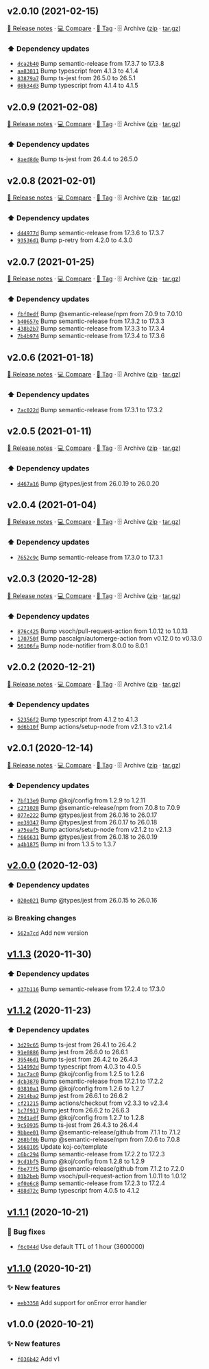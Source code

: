 ## v2.0.10 (2021-02-15)

[📝 Release notes](https://github.com/koj-co/unqueue/releases/tag/v2.0.10) · [💻 Compare](https://github.com/koj-co/unqueue/compare/v2.0.9...v2.0.10) · [🔖 Tag](https://github.com/koj-co/unqueue/tree/v2.0.10) · 🗄️ Archive ([zip](https://github.com/koj-co/unqueue/archive/v2.0.10.zip) · [tar.gz](https://github.com/koj-co/unqueue/archive/v2.0.10.tar.gz))

### ⬆️ Dependency updates

- [`dca2b40`](https://github.com/koj-co/unqueue/commit/dca2b40)  Bump semantic-release from 17.3.7 to 17.3.8
- [`aa83811`](https://github.com/koj-co/unqueue/commit/aa83811)  Bump typescript from 4.1.3 to 4.1.4
- [`83879a7`](https://github.com/koj-co/unqueue/commit/83879a7)  Bump ts-jest from 26.5.0 to 26.5.1
- [`08b34d3`](https://github.com/koj-co/unqueue/commit/08b34d3)  Bump typescript from 4.1.4 to 4.1.5

## v2.0.9 (2021-02-08)

[📝 Release notes](https://github.com/koj-co/unqueue/releases/tag/v2.0.9) · [💻 Compare](https://github.com/koj-co/unqueue/compare/v2.0.8...v2.0.9) · [🔖 Tag](https://github.com/koj-co/unqueue/tree/v2.0.9) · 🗄️ Archive ([zip](https://github.com/koj-co/unqueue/archive/v2.0.9.zip) · [tar.gz](https://github.com/koj-co/unqueue/archive/v2.0.9.tar.gz))

### ⬆️ Dependency updates

- [`8aed8de`](https://github.com/koj-co/unqueue/commit/8aed8de)  Bump ts-jest from 26.4.4 to 26.5.0

## v2.0.8 (2021-02-01)

[📝 Release notes](https://github.com/koj-co/unqueue/releases/tag/v2.0.8) · [💻 Compare](https://github.com/koj-co/unqueue/compare/v2.0.7...v2.0.8) · [🔖 Tag](https://github.com/koj-co/unqueue/tree/v2.0.8) · 🗄️ Archive ([zip](https://github.com/koj-co/unqueue/archive/v2.0.8.zip) · [tar.gz](https://github.com/koj-co/unqueue/archive/v2.0.8.tar.gz))

### ⬆️ Dependency updates

- [`d44977d`](https://github.com/koj-co/unqueue/commit/d44977d)  Bump semantic-release from 17.3.6 to 17.3.7
- [`93536d1`](https://github.com/koj-co/unqueue/commit/93536d1)  Bump p-retry from 4.2.0 to 4.3.0

## v2.0.7 (2021-01-25)

[📝 Release notes](https://github.com/koj-co/unqueue/releases/tag/v2.0.7) · [💻 Compare](https://github.com/koj-co/unqueue/compare/v2.0.6...v2.0.7) · [🔖 Tag](https://github.com/koj-co/unqueue/tree/v2.0.7) · 🗄️ Archive ([zip](https://github.com/koj-co/unqueue/archive/v2.0.7.zip) · [tar.gz](https://github.com/koj-co/unqueue/archive/v2.0.7.tar.gz))

### ⬆️ Dependency updates

- [`fbf0edf`](https://github.com/koj-co/unqueue/commit/fbf0edf)  Bump @semantic-release/npm from 7.0.9 to 7.0.10
- [`b40657e`](https://github.com/koj-co/unqueue/commit/b40657e)  Bump semantic-release from 17.3.2 to 17.3.3
- [`438b2b7`](https://github.com/koj-co/unqueue/commit/438b2b7)  Bump semantic-release from 17.3.3 to 17.3.4
- [`7b4b974`](https://github.com/koj-co/unqueue/commit/7b4b974)  Bump semantic-release from 17.3.4 to 17.3.6

## v2.0.6 (2021-01-18)

[📝 Release notes](https://github.com/koj-co/unqueue/releases/tag/v2.0.6) · [💻 Compare](https://github.com/koj-co/unqueue/compare/v2.0.5...v2.0.6) · [🔖 Tag](https://github.com/koj-co/unqueue/tree/v2.0.6) · 🗄️ Archive ([zip](https://github.com/koj-co/unqueue/archive/v2.0.6.zip) · [tar.gz](https://github.com/koj-co/unqueue/archive/v2.0.6.tar.gz))

### ⬆️ Dependency updates

- [`7ac022d`](https://github.com/koj-co/unqueue/commit/7ac022d)  Bump semantic-release from 17.3.1 to 17.3.2

## v2.0.5 (2021-01-11)

[📝 Release notes](https://github.com/koj-co/unqueue/releases/tag/v2.0.5) · [💻 Compare](https://github.com/koj-co/unqueue/compare/v2.0.4...v2.0.5) · [🔖 Tag](https://github.com/koj-co/unqueue/tree/v2.0.5) · 🗄️ Archive ([zip](https://github.com/koj-co/unqueue/archive/v2.0.5.zip) · [tar.gz](https://github.com/koj-co/unqueue/archive/v2.0.5.tar.gz))

### ⬆️ Dependency updates

- [`d467a16`](https://github.com/koj-co/unqueue/commit/d467a16)  Bump @types/jest from 26.0.19 to 26.0.20

## v2.0.4 (2021-01-04)

[📝 Release notes](https://github.com/koj-co/unqueue/releases/tag/v2.0.4) · [💻 Compare](https://github.com/koj-co/unqueue/compare/v2.0.3...v2.0.4) · [🔖 Tag](https://github.com/koj-co/unqueue/tree/v2.0.4) · 🗄️ Archive ([zip](https://github.com/koj-co/unqueue/archive/v2.0.4.zip) · [tar.gz](https://github.com/koj-co/unqueue/archive/v2.0.4.tar.gz))

### ⬆️ Dependency updates

- [`7652c9c`](https://github.com/koj-co/unqueue/commit/7652c9c)  Bump semantic-release from 17.3.0 to 17.3.1

## v2.0.3 (2020-12-28)

[📝 Release notes](https://github.com/koj-co/unqueue/releases/tag/v2.0.3) · [💻 Compare](https://github.com/koj-co/unqueue/compare/v2.0.2...v2.0.3) · [🔖 Tag](https://github.com/koj-co/unqueue/tree/v2.0.3) · 🗄️ Archive ([zip](https://github.com/koj-co/unqueue/archive/v2.0.3.zip) · [tar.gz](https://github.com/koj-co/unqueue/archive/v2.0.3.tar.gz))

### ⬆️ Dependency updates

- [`876c425`](https://github.com/koj-co/unqueue/commit/876c425)  Bump vsoch/pull-request-action from 1.0.12 to 1.0.13
- [`170750f`](https://github.com/koj-co/unqueue/commit/170750f)  Bump pascalgn/automerge-action from v0.12.0 to v0.13.0
- [`56106fa`](https://github.com/koj-co/unqueue/commit/56106fa)  Bump node-notifier from 8.0.0 to 8.0.1

## v2.0.2 (2020-12-21)

[📝 Release notes](https://github.com/koj-co/unqueue/releases/tag/v2.0.2) · [💻 Compare](https://github.com/koj-co/unqueue/compare/v2.0.1...v2.0.2) · [🔖 Tag](https://github.com/koj-co/unqueue/tree/v2.0.2) · 🗄️ Archive ([zip](https://github.com/koj-co/unqueue/archive/v2.0.2.zip) · [tar.gz](https://github.com/koj-co/unqueue/archive/v2.0.2.tar.gz))

### ⬆️ Dependency updates

- [`52356f2`](https://github.com/koj-co/unqueue/commit/52356f2)  Bump typescript from 4.1.2 to 4.1.3
- [`0d6b10f`](https://github.com/koj-co/unqueue/commit/0d6b10f)  Bump actions/setup-node from v2.1.3 to v2.1.4

## v2.0.1 (2020-12-14)

[📝 Release notes](https://github.com/koj-co/unqueue/releases/tag/v2.0.1) · [💻 Compare](https://github.com/koj-co/unqueue/compare/v2.0.0...v2.0.1) · [🔖 Tag](https://github.com/koj-co/unqueue/tree/v2.0.1) · 🗄️ Archive ([zip](https://github.com/koj-co/unqueue/archive/v2.0.1.zip) · [tar.gz](https://github.com/koj-co/unqueue/archive/v2.0.1.tar.gz))

### ⬆️ Dependency updates

- [`7bf13e9`](https://github.com/koj-co/unqueue/commit/7bf13e9)  Bump @koj/config from 1.2.9 to 1.2.11
- [`c271028`](https://github.com/koj-co/unqueue/commit/c271028)  Bump @semantic-release/npm from 7.0.8 to 7.0.9
- [`077e222`](https://github.com/koj-co/unqueue/commit/077e222)  Bump @types/jest from 26.0.16 to 26.0.17
- [`ee39347`](https://github.com/koj-co/unqueue/commit/ee39347)  Bump @types/jest from 26.0.17 to 26.0.18
- [`a75eaf5`](https://github.com/koj-co/unqueue/commit/a75eaf5)  Bump actions/setup-node from v2.1.2 to v2.1.3
- [`f666631`](https://github.com/koj-co/unqueue/commit/f666631)  Bump @types/jest from 26.0.18 to 26.0.19
- [`a4b1875`](https://github.com/koj-co/unqueue/commit/a4b1875)  Bump ini from 1.3.5 to 1.3.7

## [v2.0.0](https://github.com/koj-co/unqueue/compare/v1.1.3...v2.0.0) (2020-12-03)

### ⬆️ Dependency updates

- [`020e021`](https://github.com/koj-co/unqueue/commit/020e021)  Bump @types/jest from 26.0.15 to 26.0.16

### 💥 Breaking changes

- [`562a7cd`](https://github.com/koj-co/unqueue/commit/562a7cd)  Add new version

## [v1.1.3](https://github.com/koj-co/unqueue/compare/v1.1.2...v1.1.3) (2020-11-30)

### ⬆️ Dependency updates

- [`a37b116`](https://github.com/koj-co/unqueue/commit/a37b116)  Bump semantic-release from 17.2.4 to 17.3.0

## [v1.1.2](https://github.com/koj-co/unqueue/compare/v1.1.1...v1.1.2) (2020-11-23)

### ⬆️ Dependency updates

- [`3d29c65`](https://github.com/koj-co/unqueue/commit/3d29c65)  Bump ts-jest from 26.4.1 to 26.4.2
- [`91e0886`](https://github.com/koj-co/unqueue/commit/91e0886)  Bump jest from 26.6.0 to 26.6.1
- [`39546d1`](https://github.com/koj-co/unqueue/commit/39546d1)  Bump ts-jest from 26.4.2 to 26.4.3
- [`514992d`](https://github.com/koj-co/unqueue/commit/514992d)  Bump typescript from 4.0.3 to 4.0.5
- [`3ac7ac0`](https://github.com/koj-co/unqueue/commit/3ac7ac0)  Bump @koj/config from 1.2.5 to 1.2.6
- [`dcb3870`](https://github.com/koj-co/unqueue/commit/dcb3870)  Bump semantic-release from 17.2.1 to 17.2.2
- [`03810a1`](https://github.com/koj-co/unqueue/commit/03810a1)  Bump @koj/config from 1.2.6 to 1.2.7
- [`2914ba2`](https://github.com/koj-co/unqueue/commit/2914ba2)  Bump jest from 26.6.1 to 26.6.2
- [`cf21215`](https://github.com/koj-co/unqueue/commit/cf21215)  Bump actions/checkout from v2.3.3 to v2.3.4
- [`1c7f917`](https://github.com/koj-co/unqueue/commit/1c7f917)  Bump jest from 26.6.2 to 26.6.3
- [`76d1adf`](https://github.com/koj-co/unqueue/commit/76d1adf)  Bump @koj/config from 1.2.7 to 1.2.8
- [`9c50935`](https://github.com/koj-co/unqueue/commit/9c50935)  Bump ts-jest from 26.4.3 to 26.4.4
- [`9bbee01`](https://github.com/koj-co/unqueue/commit/9bbee01)  Bump @semantic-release/github from 7.1.1 to 7.1.2
- [`268bf0b`](https://github.com/koj-co/unqueue/commit/268bf0b)  Bump @semantic-release/npm from 7.0.6 to 7.0.8
- [`5668105`](https://github.com/koj-co/unqueue/commit/5668105)  Update koj-co/template
- [`c6bc294`](https://github.com/koj-co/unqueue/commit/c6bc294)  Bump semantic-release from 17.2.2 to 17.2.3
- [`9cd1bf5`](https://github.com/koj-co/unqueue/commit/9cd1bf5)  Bump @koj/config from 1.2.8 to 1.2.9
- [`fbe77f5`](https://github.com/koj-co/unqueue/commit/fbe77f5)  Bump @semantic-release/github from 7.1.2 to 7.2.0
- [`01b2beb`](https://github.com/koj-co/unqueue/commit/01b2beb)  Bump vsoch/pull-request-action from 1.0.11 to 1.0.12
- [`ef0e6c8`](https://github.com/koj-co/unqueue/commit/ef0e6c8)  Bump semantic-release from 17.2.3 to 17.2.4
- [`488d72c`](https://github.com/koj-co/unqueue/commit/488d72c)  Bump typescript from 4.0.5 to 4.1.2

## [v1.1.1](https://github.com/koj-co/unqueue/compare/v1.1.0...v1.1.1) (2020-10-21)

### 🐛 Bug fixes

- [`f6c044d`](https://github.com/koj-co/unqueue/commit/f6c044d)  Use default TTL of 1 hour (3600000)

## [v1.1.0](https://github.com/koj-co/unqueue/compare/v1.0.0...v1.1.0) (2020-10-21)

### ✨ New features

- [`eeb3358`](https://github.com/koj-co/unqueue/commit/eeb3358)  Add support for onError error handler

## v1.0.0 (2020-10-21)

### ✨ New features

- [`f036b42`](https://github.com/koj-co/unqueue/commit/f036b42)  Add v1
